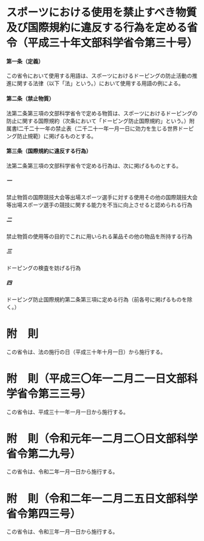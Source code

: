 # スポーツにおける使用を禁止すべき物質及び国際規約に違反する行為を定める省令（平成三十年文部科学省令第三十号）
#### 第一条（定義）
この省令において使用する用語は、スポーツにおけるドーピングの防止活動の推進に関する法律（以下「法」という。）において使用する用語の例による。
#### 第二条（禁止物質）
法第二条第三項の文部科学省令で定める物質は、スポーツにおけるドーピングの防止に関する国際規約（次条において「ドーピング防止国際規約」という。）附属書Ⅰ二千二十一年の禁止表（二千二十一年一月一日に効力を生じる世界ドーピング防止規範）に掲げるものとする。
#### 第三条（国際規約に違反する行為）
法第二条第三項の文部科学省令で定める行為は、次に掲げるものとする。
##### 一
禁止物質の国際競技大会等出場スポーツ選手に対する使用その他の国際競技大会等出場スポーツ選手の競技に関する能力を不当に向上させると認められる行為
##### 二
禁止物質の使用等の目的でこれに用いられる薬品その他の物品を所持する行為
##### 三
ドーピングの検査を妨げる行為
##### 四
ドーピング防止国際規約第二条第三項に定める行為（前各号に掲げるものを除く。）
# 附　則
この省令は、法の施行の日（平成三十年十月一日）から施行する。
# 附　則（平成三〇年一二月二一日文部科学省令第三三号）
この省令は、平成三十一年一月一日から施行する。
# 附　則（令和元年一二月二〇日文部科学省令第二九号）
この省令は、令和二年一月一日から施行する。
# 附　則（令和二年一二月二五日文部科学省令第四三号）
この省令は、令和三年一月一日から施行する。
